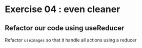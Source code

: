 <!-- .slide: class="center" -->

# Exercise 04 : even cleaner
## Refactor our code using useReducer

Refactor `useImages` so that it handle all actions using a reducer